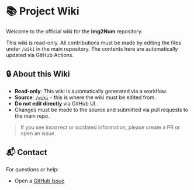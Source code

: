 # 📚 Project Wiki

Welcome to the official wiki for the **Img2Num** repository.

This wiki is read-only. All contributions must be made by editing the files under `/wiki` in the main repository. The contents here are automatically updated via GitHub Actions.

## 🔒 About this Wiki

- **Read-only**: This wiki is automatically generated via a workflow.
- **Source**: [`/wiki`](https://github.com/Ryan-Millard/thekgang-connect/tree/main/docs/wiki) - this is where the wiki must be edited from.
- **Do not edit directly** via GitHub UI.
- Changes must be made to the source and submitted via pull requests to the main repo.

> If you see incorrect or outdated information, please create a PR or open an issue.

## 📬 Contact

For questions or help:
- Open a [GitHub Issue](https://github.com/Ryan-Millard/Img2Num/issues)
